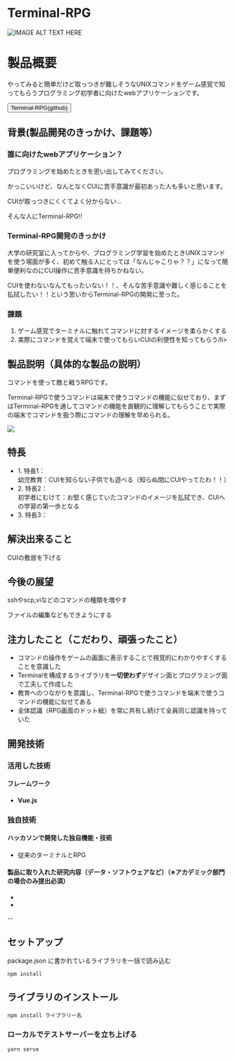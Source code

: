 # Terminal-RPG

![IMAGE ALT TEXT HERE](https://user-images.githubusercontent.com/61449596/98368730-25ab9480-207b-11eb-9010-fbeb7486146c.png)

<h1>製品概要</h1>
    <p>やってみると簡単だけど取っつきが難しそうなUNIXコマンドをゲーム感覚で知ってもらうプログラミング初学者に向けたwebアプリケーションです。</p>
<a href="https://github.com/jphacks/F_2008">
  <button type="button">Terminal-RPG(github)</button>
</a>

<h2>背景(製品開発のきっかけ、課題等）</h2>
  <h3>誰に向けたwebアプリケーション？</h3>
    <p>プログラミングを始めたときを思い出してみてください。</p>
    <p>かっこいいけど、なんとなくCUIに苦手意識が最初あった人も多いと思います。</p>
    <p>CUIが取っつきにくくてよく分からない...</p>
    <p>そんな人にTerminal-RPG!!</p>
  <h3>Terminal-RPG開発のきっかけ</h3>
    <p>大学の研究室に入ってからや、プログラミング学習を始めたときUNIXコマンドを使う場面が多く、初めて触る人にとっては「なんじゃこりゃ？？」になって簡単便利なのにCUI操作に苦手意識を持ちかねない。</p>
    <p>CUIを使わないなんてもったいない！！、そんな苦手意識や難しく感じることを払拭したい！！という思いからTerminal-RPGの開発に至った。</p>
  <h3>課題</h3>
  <ol>
    <li>ゲーム感覚でターミナルに触れてコマンドに対するイメージを柔らかくする</li>
    <li>実際にコマンドを覚えて端末で使ってもらいCUIの利便性を知ってもらう/li>
  </ol>

<h2>製品説明（具体的な製品の説明）</h2>
    <p>コマンドを使って敵と戦うRPGです。</p>
    <p>Terminal-RPGで使うコマンドは端末で使うコマンドの機能に似せており、まずはTerminal-RPGを通してコマンドの機能を直観的に理解してもらうことで実際の端末でコマンドを扱う際にコマンドの理解を早められる。</p>
    <img src='https://user-images.githubusercontent.com/61449596/98381182-e5551200-208c-11eb-9b07-bf518e39715a.png'>

<h2>特長</h2>
<ul>
  <li>1. 特長1：<br>幼児教育：CUIを知らない子供でも遊べる（知らぬ間にCUIやってたわ！！）</li>
    
  <li>2. 特長2：<br>初学者にむけて：お堅く感じていたコマンドのイメージを払拭でき、CUIへの学習の第一歩となる</li>
  
  <li>3. 特長3：</li>
</ul>

<h2>解決出来ること</h2>
  <p>CUIの敷居を下げる</p>

<h2>今後の展望</h2>
  <p>sshやscp,viなどのコマンドの種類を増やす</p>
  <p>ファイルの編集などもできようにする

<h2>注力したこと（こだわり、頑張ったこと）</h2>
<ul>
    <li>コマンドの操作をゲームの画面に表示することで視覚的にわかりやすくすることを意識した</li>
    <li>Terminalを構成するライブラリを<b>一切使わず</b>デザイン面とプログラミング面で工夫して作成した</li>
    <li>教育へのつながりを意識し、Terminal-RPGで使うコマンドを端末で使うコマンドの機能に似せてある</li>
    <li>全体認識（RPG画面のドット絵）を常に共有し続けて全員同じ認識を持っていた</li>
</ul>

<h2>開発技術</h2>
<h3>活用した技術</h3>
<h4>フレームワーク<h4>
<ul>
    <li>Vue.js</li>
</ul>
    
### 独自技術
#### ハッカソンで開発した独自機能・技術
* 従来のターミナルとRPG

#### 製品に取り入れた研究内容（データ・ソフトウェアなど）（※アカデミック部門の場合のみ提出必須）
* 
* 

--
## セットアップ

package.json に書かれているライブラリを一括で読み込む

```
npm install
```

## ライブラリのインストール

```
npm install ライブラリー名
```

### ローカルでテストサーバーを立ち上げる

```
yarn serve
```
